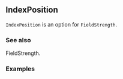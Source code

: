 ##  IndexPosition 

`IndexPosition` is an option for `FieldStrength`.

###  See also 

FieldStrength.

###  Examples 